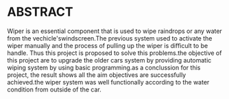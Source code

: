 # ABSTRACT
Wiper is an essential component that is used to wipe raindrops or any water from the vechicle'swindscreen.The previous system used to activate the wiper manually and the process of pulling up the wiper is difficult to be handle. Thus this project is proposed to solve this problems.the objective of this project are to upgrade the older cars system by providing automatic wiping system by using basic programming.as a conclussion for this project, the result shows all the aim objectives are successfully achieved.the wiper system was well functionally according to the water condition from outside of the car.

